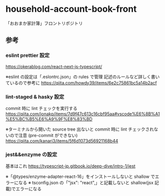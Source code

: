 # household-account-book-front

「おおまか家計簿」フロントリポジトリ

## 参考

### eslint prettier 設定

https://okerablog.com/react-next-js-typescript/

※eslint の設定は「.eslontrc.json」の rules で管理
記述のルールなど詳しく書いているので参考に
https://qiita.com/howdy39/items/6e2c75861bc5a14b2acf

### lint-staged & hasky 設定

commit 時に lint チェックを実行する
https://qiita.com/jonakp/items/7d9f47c613c16cbf95aa#vscode%E6%8B%A1%E5%BC%B5%E6%A9%9F%E8%83%BD

※ターミナルから開いた source tree 出ないと commit 時に lint チェックされないので注意
(pre-commit ができない)
https://qiita.com/kanari3/items/5f6d1073d56921168b44

### jest&&enzyme の設定

基本はこれ
https://typescript-jp.gitbook.io/deep-dive/intro-1/jest

※「@types/enzyme-adapter-react-16」をインストールしないと shallow でエラーになる
※ tsconfig.json の「"jsx": "react",」と記載しないと shallow(jsx 記載)でエラーになる
